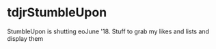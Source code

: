 # tdjrStumbleUpon
StumbleUpon is shutting eoJune '18. Stuff to grab my likes and lists and display them
